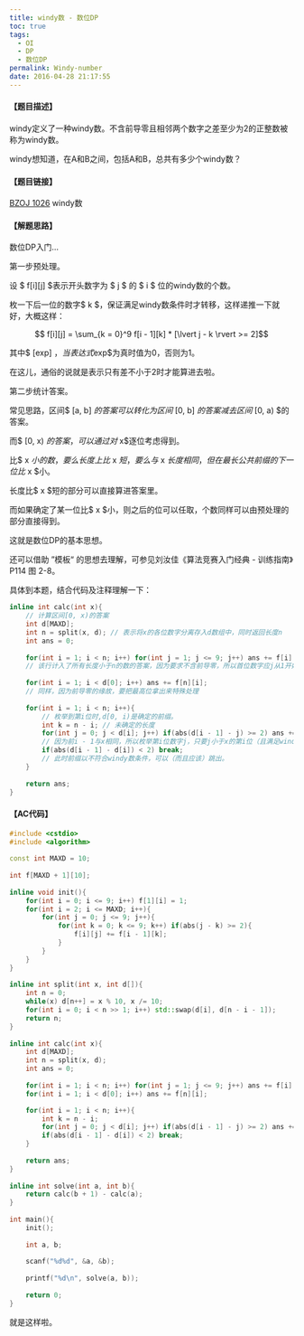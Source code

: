 ```yaml
---
title: windy数 - 数位DP
toc: true
tags:
  - OI
  - DP
  - 数位DP
permalink: Windy-number
date: 2016-04-28 21:17:55
---
```


#### 【题目描述】
windy定义了一种windy数。不含前导零且相邻两个数字之差至少为2的正整数被称为windy数。 

windy想知道，在A和B之间，包括A和B，总共有多少个windy数？

#### 【题目链接】
[BZOJ 1026](http://www.lydsy.com/JudgeOnline/problem.php?id=1026) windy数

<!--more-->

#### 【解题思路】

数位DP入门...

第一步预处理。

设 $ f[i][j] $表示开头数字为 $ j $ 的 $ i $ 位的windy数的个数。

枚一下后一位的数字$ k $，保证满足windy数条件时才转移，这样递推一下就好，大概这样：

$$ f[i][j] = \sum_{k = 0}^9 f[i - 1][k] * [\lvert j - k \rvert >= 2]$$

其中$ [exp] $，当表达式$exp$为真时值为0，否则为1。

在这儿，通俗的说就是表示只有差不小于2时才能算进去啦。

第二步统计答案。

常见思路，区间$ [a, b] $的答案可以转化为区间$ [0, b] $的答案减去区间$ [0, a) $的答案。

而$ [0, x) $的答案，可以通过对$ x$逐位考虑得到。

比$ x $小的数，要么长度上比$ x $短，要么与$ x $长度相同，但在最长公共前缀的下一位比$ x $小。

长度比$ x $短的部分可以直接算进答案里。

而如果确定了某一位比$ x $小，则之后的位可以任取，个数同样可以由预处理的部分直接得到。

这就是数位DP的基本思想。

还可以借助 ”模板“ 的思想去理解，可参见刘汝佳《算法竞赛入门经典 - 训练指南》P114 图 2-8。

具体到本题，结合代码及注释理解一下：

```c++
inline int calc(int x){
    // 计算区间[0, x)的答案
    int d[MAXD];
    int n = split(x, d); // 表示将x的各位数字分离存入d数组中，同时返回长度n
    int ans = 0;
 
    for(int i = 1; i < n; i++) for(int j = 1; j <= 9; j++) ans += f[i][j]; 
    // 该行计入了所有长度小于n的数的答案，因为要求不含前导零，所以首位数字应j从1开始枚。
    
    for(int i = 1; i < d[0]; i++) ans += f[n][i];
    // 同样，因为前导零的缘故，要把最高位拿出来特殊处理
 
    for(int i = 1; i < n; i++){
        // 枚举到第i位时,d[0, i)是确定的前缀。
        int k = n - i; // 未确定的长度
        for(int j = 0; j < d[i]; j++) if(abs(d[i - 1] - j) >= 2) ans += f[k][j];
        // 因为前i - 1与x相同，所以枚举第i位数字j，只要j小于x的第i位（且满足windy数条件），后面的位就可以任取，并计入答案。
        if(abs(d[i - 1] - d[i]) < 2) break;
        // 此时前缀以不符合windy数条件，可以（而且应该）跳出。
    }
 
    return ans;
}
```

#### 【AC代码】
```c++
#include <cstdio>
#include <algorithm>
 
const int MAXD = 10;
 
int f[MAXD + 1][10];
 
inline void init(){
    for(int i = 0; i <= 9; i++) f[1][i] = 1;
    for(int i = 2; i <= MAXD; i++){
        for(int j = 0; j <= 9; j++){
            for(int k = 0; k <= 9; k++) if(abs(j - k) >= 2){
                f[i][j] += f[i - 1][k];
            }
        }
    }
}
 
inline int split(int x, int d[]){
    int n = 0;
    while(x) d[n++] = x % 10, x /= 10;
    for(int i = 0; i < n >> 1; i++) std::swap(d[i], d[n - i - 1]);
    return n;
}
 
inline int calc(int x){
    int d[MAXD];
    int n = split(x, d);
    int ans = 0;
 
    for(int i = 1; i < n; i++) for(int j = 1; j <= 9; j++) ans += f[i][j]; 
    for(int i = 1; i < d[0]; i++) ans += f[n][i];

    for(int i = 1; i < n; i++){
        int k = n - i;
        for(int j = 0; j < d[i]; j++) if(abs(d[i - 1] - j) >= 2) ans += f[k][j];
        if(abs(d[i - 1] - d[i]) < 2) break;
    }
 
    return ans;
}
 
inline int solve(int a, int b){
    return calc(b + 1) - calc(a);
}
 
int main(){
    init();
 
    int a, b;
 
    scanf("%d%d", &a, &b);
 
    printf("%d\n", solve(a, b));
 
    return 0;
}
```
就是这样啦。
